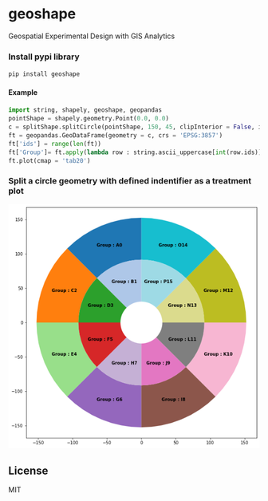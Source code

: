 # geoshape
Geospatial Experimental Design with GIS Analytics

### Install pypi library
```python
pip install geoshape
```
#### Example
```python
import string, shapely, geoshape, geopandas
pointShape = shapely.geometry.Point(0.0, 0.0)
c = splitShape.splitCircle(pointShape, 150, 45, clipInterior = False, innerWidth = 50, getGeom = 'Both')
ft = geopandas.GeoDataFrame(geometry = c, crs = 'EPSG:3857')
ft['ids'] = range(len(ft))
ft['Group']= ft.apply(lambda row : string.ascii_uppercase[int(row.ids)], axis = 1)
ft.plot(cmap = 'tab20')
```
### Split a circle geometry with defined indentifier as a treatment plot
<p align="center">
<img src="https://github.com/abiraihan/geoshape/blob/master/images/splitCircle.png" width="600">
</p>

License
----
MIT
